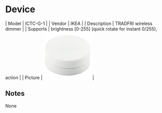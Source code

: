 
# Device

| Model | ICTC-G-1  |
| Vendor  | IKEA  |
| Description | TRADFRI wireless dimmer |
| Supports | brightness [0-255] (quick rotate for instant 0/255), action |
| Picture | ![../images/devices/ICTC-G-1.jpg](../images/devices/ICTC-G-1.jpg) |

## Notes

None
